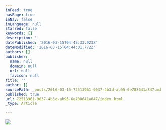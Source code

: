 ```yaml
---
inFeed: true
hasPage: true
inNav: false
inLanguage: null
starred: false
keywords: []
description: ''
datePublished: '2016-03-15T04:45:33.923Z'
dateModified: '2016-03-15T04:44:01.772Z'
authors: []
publisher:
  name: null
  domain: null
  url: null
  favicon: null
title: ''
author: []
sourcePath: _posts/2016-03-15-72513961-9037-4b3d-ab95-6e788641a847.md
published: true
url: 72513961-9037-4b3d-ab95-6e788641a847/index.html
_type: Article

---
```

![](https://the-grid-user-content.s3-us-west-2.amazonaws.com/69f29e16-8381-47fd-b3cf-e2e47b1b99f1.jpg)
